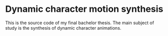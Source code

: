 # Dynamic character motion synthesis
This is the source code of my final bachelor thesis. The main subject of study is the synthesis of dynamic character animations.
